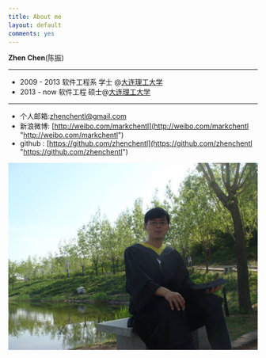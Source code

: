 ```yaml
---
title: About me
layout: default
comments: yes
---
```

  
**Zhen Chen**(陈振)

---
- 2009 - 2013 软件工程系 学士 @[大连理工大学](http://www.dlut.edu.cn/)   
- 2013 - now 软件工程 硕士@[大连理工大学](http://www.dlut.edu.cn/)   

----
- 个人邮箱:[zhenchentl@gmail.com](zhenchentl@gmail.com "zhenchentl@gmail.com")   
- 新浪微博: [http://weibo.com/markchentl](http://weibo.com/markchentl "http://weibo.com/markchentl")   
- github : [https://github.com/zhenchentl](https://github.com/zhenchentl "https://github.com/zhenchentl")

![](/image/face.jpg)